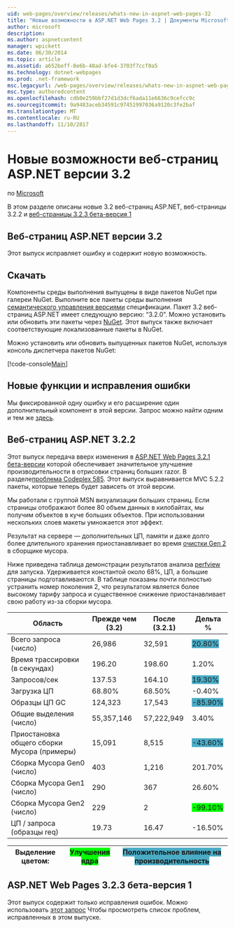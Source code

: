 ```yaml
---
uid: web-pages/overview/releases/whats-new-in-aspnet-web-pages-32
title: "Новые возможности в ASP.NET Web Pages 3.2 | Документы Microsoft"
author: microsoft
description: 
ms.author: aspnetcontent
manager: wpickett
ms.date: 06/30/2014
ms.topic: article
ms.assetid: a652beff-8e6b-48ad-bfe4-3703f7ccf0a5
ms.technology: dotnet-webpages
ms.prod: .net-framework
msc.legacyurl: /web-pages/overview/releases/whats-new-in-aspnet-web-pages-32
msc.type: authoredcontent
ms.openlocfilehash: cdb0e259bbf27d1d3dcf6ada11e6636c9cefcc9c
ms.sourcegitcommit: 9a9483aceb34591c97451997036a9120c3fe2baf
ms.translationtype: MT
ms.contentlocale: ru-RU
ms.lasthandoff: 11/10/2017
---
```

<a name="whats-new-in-aspnet-web-pages-32"></a>Новые возможности веб-страниц ASP.NET версии 3.2
====================
по [Microsoft](https://github.com/microsoft)

В этом разделе описаны новые 3.2 веб-страниц ASP.NET, веб-страницы 3.2.2 и [веб-страницы 3.2.3 бета-версия 1](https://blogs.msdn.com/b/webdev/archive/2014/12/17/asp-net-mvc-5-2-3-web-pages-5-2-3-and-web-api-5-2-3-beta-releases.aspx)

## <a name="aspnet-web-pages-32"></a>Веб-страниц ASP.NET версии 3.2

Этот выпуск исправляет ошибку и содержит новую возможность.

## <a name="download"></a>Скачать

Компоненты среды выполнения выпущены в виде пакетов NuGet при галереи NuGet. Выполните все пакеты среды выполнения [семантического управления версиями](http://semver.org/) спецификации. Пакет 3.2 веб-страниц ASP.NET имеет следующую версию: &ldquo;3.2.0&rdquo;. Можно установить или обновить эти пакеты через [NuGet](http://www.nuget.org/packages/Microsoft.AspNet.WebPages/). Этот выпуск также включает соответствующие локализованные пакеты в NuGet.

Можно установить или обновить выпущенных пакетов NuGet, используя консоль диспетчера пакетов NuGet:

[!code-console[Main](whats-new-in-aspnet-web-pages-32/samples/sample1.cmd)]

## <a name="new-feature-and-bug-fix"></a>Новые функции и исправления ошибки

Мы фиксированной одну ошибку и его расширение один дополнительный компонент в этой версии. Запрос можно найти одним и тем же [здесь](https://aspnetwebstack.codeplex.com/workitem/list/advanced?keyword=&amp;status=Closed&amp;type=All&amp;priority=All&amp;release=v5.2%20RC|v5.2%20RTM&amp;assignedTo=All&amp;component=Web%20Pages%2FRazor&amp;sortField=Id&amp;sortDirection=Descending&amp;page=0&amp;reasonClosed=Fixed).

## <a name="aspnet-web-pages-322"></a>Веб-страниц ASP.NET 3.2.2

Этот выпуск передача вверх изменения в [ASP.NET Web Pages 3.2.1 бета-версии](https://blogs.msdn.com/b/webdev/archive/2014/07/28/announcing-the-beta-release-of-web-pages-3-2-1.aspx) которой обеспечивает значительное улучшение производительности в отрисовки страниц больших razor. В разделе[проблема Codeplex 585](https://aspnetwebstack.codeplex.com/workitem/585). Этот выпуск выравнивается MVC 5.2.2 пакеты, которые теперь будет зависеть от этой версии.

Мы работали с группой MSN визуализации больших страниц. Если страницы отображают более 80 объем данных в килобайтах, мы получим объектов в куче больших объектов. При использовании нескольких слоев макеты умножается этот эффект.

Результат на сервере — дополнительных ЦП, памяти и даже долго более длительного хранения приостанавливает во время [очистки Gen 2](https://msdn.microsoft.com/en-us/library/ms973837.aspx) в сборщике мусора.

Ниже приведена таблица демонстрации результатов анализа [perfview](https://channel9.msdn.com/Series/PerfView-Tutorial) для запуска. Удерживается константой около 68%, ЦП, а большие страницы подготавливаются. В таблице показаны почти полностью устранить номер поколения 2, что результатом является более высокому тарифу запроса и существенное снижение приостанавливает свою работу из-за сборки мусора.

| **Область** | **Прежде чем (3.2)** | **После (3.2.1)** | **Дельта %** |
| --- | --- | --- | --- |
| Всего запроса (число) | 26,986 | 32,591 | <font style="background-color: #4bacc6">20.80%</font> |
| Время трассировки (в секундах) | 196.20 | 198.60 | 1.20% |
| Запросов/сек | 137.53 | 164.10 | <font style="background-color: #4bacc6">19.30%</font> |
| Загрузка ЦП | 68.80% | 68.50% |  -0.40% |
| Образцы ЦП GC | 124,323 | 17,543 | <font style="background-color: #4bacc6">-85.90%</font> |
| Общие выделения (число) | 55,357,146 | 57,222,949 | 3.40% |
| Приостановка общего сборки Мусора (примеры) | 15,091 | 8,515 | <font style="background-color: #4bacc6">-43.60%</font> |
| Сборка Мусора Gen0 (число) | 403 | 1,216 | 201.70% |
| Сборка Мусора Gen1 (число) | 290 | 367 | 26.60% |
| Сборка Мусора Gen2 (число) | 229 | 2 | <font style="background-color: #00ff00">-99.10%</font> |
| ЦП / запроса (образцы req) | 19.73 | 16.47 | -16.50% |

| Выделение цветом: | <font style="background-color: #00ff00">Улучшения ядра</font> | <font style="background-color: #4bacc6">Положительное влияние на производительность</font> |
| --- | --- | --- |

## <a name="aspnet-web-pages-323-beta1"></a>ASP.NET Web Pages 3.2.3 бета-версия 1

Этот выпуск содержит только исправления ошибок. Можно использовать [этот запрос](https://aspnetwebstack.codeplex.com/workitem/list/advanced?keyword=&amp;status=Closed&amp;type=All&amp;priority=All&amp;release=v5.2.3%20Beta&amp;assignedTo=All&amp;component=Web%20Pages%2FRazor&amp;sortField=LastUpdatedDate&amp;sortDirection=Descending&amp;page=0&amp;reasonClosed=Fixed) Чтобы просмотреть список проблем, исправленных в этом выпуске.

